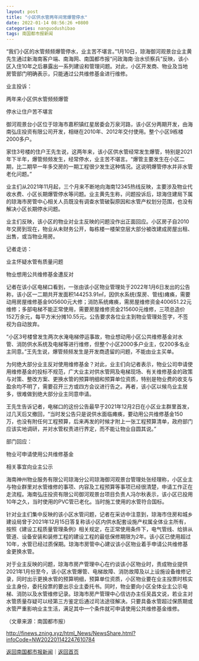```yaml
---
layout: post
title: "小区供水管两年间常爆管停水"
date: 2022-01-14 08:56:26 +0800
categories: nanguodushibao
tags: 南国都市报新闻
---
```

<p>“我们小区的水管频频爆管停水，业主苦不堪言。”1月10日，琼海御河观景台业主黄先生通过新海南客户端、南海网、南国都市报“问政海南·治水侦察兵”反映，该小区入住10年之后暴露出一系列建设和管理问题。对此，小区开发商、物业及当地房管部门明确表示，只能通过公共维修基金进行维修。</p>
 <p>业主投诉：</p>
 <p>两年来小区供水管频频爆管</p>
 <p>停水让住户苦不堪言</p>
 <p>御河观景台小区位于琼海市嘉积镇红星居委会万泉河路，该小区分两期开发，由海南弘庄投资有限公司开发，相继在2010年、2012年交付使用。整个小区9栋楼2000多户。</p>
 <p>家住3号楼的住户王先生说，这两年来，该小区供水管经常发生爆管，特别是2021年下半年，爆管频频发生，经常停水，业主苦不堪言。“爆管主要发生在小区二期，比二期早一年多交房的一期工程很少发生这种情况。这说明爆管停水并非水管老化问题。”</p>
 <p>业主们从2021年11月起，三个月来不断地向海南12345热线反映，主要涉及物业代收水费、小区长期爆管停水等问题。业主黄先生称，问题投诉后，琼海住建局下属的琼海市房管中心相关人员既没有调查水管破裂原因和水管产权划分范围，也没有解决小区长期停水问题。</p>
 <p>业主们反映，该小区的物业对业主反映的问题没作出正面回应。小区房子自2010年交房到现在，物业从未财务公开，每栋楼一楼架空层大部分被改建成房屋出租、出售，或当物业用房。</p>
 <p>记者走访：</p>
 <p>业主怀疑水管有质量问题</p>
 <p>物业想用公共维修基金遭反对</p>
 <p>记者在该小区电梯口看到，一张由该小区物业管理处于2022年1月6日发出的公告称，该小区一二期共开发面积144253.91㎡，因供水系统(泵房、管线)瘫痪，需要动用房屋维修基金905600元大修；消防系统瘫痪，需房屋维修资金400651.22元维修；多部电梯不能正常使用，需要房屋维修资金215600元维修，三项总造价152万余元，每平方米分摊10.55元。公告要求各位业主到物业管理处签字，不签视为自动放弃。</p>
 <p>“小区3号楼曾发生两次水淹电梯停运事故，物业想动用小区公共维修基金对水管、消防供水系统及电梯等进行维修，但整个小区2000多户业主，仅200多名业主同意。”王先生说，爆管频频发生是开发商遗留的问题，不能由业主买单。</p>
 <p>为何绝大部分业主反对使用维修基金？对此，业主们向记者表示，物业公司申请使用维修基金的投标不规范，广大业主对供水管网及电梯现场、有关维修基金的政策与对策、整改方案、更换水管的预算明细和预算单位资质，特别是物业费的收支与盈余均不明了，需要召开三方或四方会议进行告之。再者，该小区以候鸟业主居多，很难做到绝大部分业主同意申请。</p>
 <p>王先生告诉记者，电梯口的这份公告最早于2021年12月2日在小区业主群里首发，过几天后又撤回，“当时发公告只是说供水面临瘫痪，要动用公共维修基金150万，也没有附任何工程预算，后来再发的时候才附上一张工程预算清单，政府部门应该实地调研，并对水管权责进行界定，而不能让物业自圆其说。”</p>
 <p>部门回应：</p>
 <p>物业可申请使用公共维修基金</p>
 <p>相关事宜向业主公示</p>
 <p>海南神州物业服务有限公司琼海分公司琼海御河观景台管理处张经理称，小区业主与物业群里对水管维修的事项、内容及工程预算等事项已经很清楚，申请工作正在走流程。海南弘庄投资有限公司御河观景台项目负责人冯尔秋表示，该小区已投用10年之久，当时使用的PVC管已老化。当时施工使用的水管符合国标。</p>
 <p>针对业主们集中反映的该小区水管问题，记者在采访中注意到，琼海市住房和城乡建设局曾于2021年12月15日答复称该小区内供水配套设施产权属全体业主所有，按照《建设工程质量管理条例》相关规定，在正常使用条件下，电气管线、给排从管道、设备安装和装修工程的建设工程的最低保修期限为2年。该小区已使用超过10年，水管已经过质保期。琼海市房管中心建议该小区物业着手申请公共维修基金更换水管。</p>
 <p>对于业主反映的问题，琼海市房产管理中心在约谈该小区物业时，责成物业提供2021年1月份至今，该小区水管爆管、电梯故障、消防故障及以上设施设备维修记录，同时出示更换水管的预算明细，预算单位资质，小区物业要在业主投票时核实业主身份，委托投票的要出示业主委托书。同时，物业要向小区全体业主公示电梯、消防以及水管维修记录。琼海市房产管理中心信访办主任吴昌文说，若业主对水管质量存疑可以经第三方鉴定后通过司法途径解决。只要具备水管超过保质期或水管严重影响业主生活，满足其中一个条件就可申请使用公共维修基金维修。</p><p class="em_media">（文章来源：南国都市报）</p>

<http://finews.zning.xyz/html_News/NewsShare.html?infoCode=NW202201142247610784>

[返回南国都市报新闻](//finews.withounder.com/category/nanguodushibao.html)｜[返回首页](//finews.withounder.com/)
